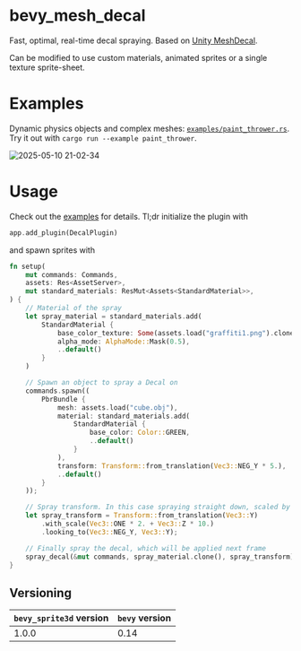 # bevy_mesh_decal

Fast, optimal, real-time decal spraying. Based on [Unity MeshDecal](https://github.com/Fewes/MeshDecal).

Can be modified to use custom materials, animated sprites or a single texture sprite-sheet.

# Examples

Dynamic physics objects and complex meshes: [`examples/paint_thrower.rs`](./examples/paint_thrower.rs). Try 
it out with `cargo run --example paint_thrower`.

![2025-05-10 21-02-34](https://github.com/user-attachments/assets/9bd3dbb2-a576-4a11-bf82-51dd8d9cde51)


# Usage

Check out the [examples](./examples) for details. Tl;dr initialize the plugin with
```rust
app.add_plugin(DecalPlugin)
```
and spawn sprites with
```rust
fn setup(
    mut commands: Commands,
    assets: Res<AssetServer>,
    mut standard_materials: ResMut<Assets<StandardMaterial>>,
) {
    // Material of the spray
    let spray_material = standard_materials.add(  
        StandardMaterial {
            base_color_texture: Some(assets.load("graffiti1.png").clone()),
            alpha_mode: AlphaMode::Mask(0.5),
            ..default()
        }
    )

    // Spawn an object to spray a Decal on
    commands.spawn((
        PbrBundle {
            mesh: assets.load("cube.obj"),
            material: standard_materials.add(
                StandardMaterial {
                    base_color: Color::GREEN,
                    ..default()
                }
            ),
            transform: Transform::from_translation(Vec3::NEG_Y * 5.),
            ..default()
        }
    ));

    // Spray transform. In this case spraying straight down, scaled by 2 and reaching 12 meters down
    let spray_transform = Transform::from_translation(Vec3::Y)  
        .with_scale(Vec3::ONE * 2. + Vec3::Z * 10.)
        .looking_to(Vec3::NEG_Y, Vec3::Y);

    // Finally spray the decal, which will be applied next frame
    spray_decal(&mut commands, spray_material.clone(), spray_transform);
}
```


## Versioning

| `bevy_sprite3d` version | `bevy` version |
|-------------------------|----------------|
| 1.0.0                   | 0.14           |
